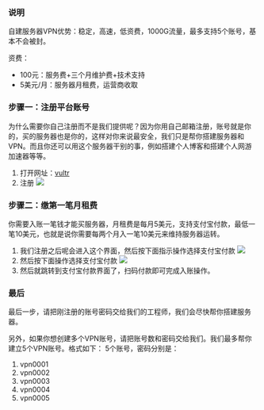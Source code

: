 ### 说明
自建服务器VPN优势：稳定，高速，低资费，1000G流量，最多支持5个账号，基本不会被封。

资费：
- 100元：服务费+三个月维护费+技术支持
- 5美元/月：服务器月租费，运营商收取

### 步骤一：注册平台账号
为什么需要你自己注册而不是我们提供呢？因为你用自己邮箱注册，账号就是你的，买的服务器也是你的，这样对你来说最安全，我们只是帮你搭建服务器和VPN。而且你还可以用这个服务器干别的事，例如搭建个人博客和搭建个人网游加速器等等。

1. 打开网址：[vultr](https://www.vultr.com/?ref=7173857)
2. 注册
  ![](http://os21ow86u.bkt.clouddn.com/vultr%E6%B3%A8%E5%86%8C1.png)

### 步骤二：缴第一笔月租费
你需要入账一笔钱才能买服务器，月租费是每月5美元，支持支付宝付款，最低一笔10美元，也就是说你需要每两个月入一笔10美元来维持服务器运转。

1. 我们注册之后呢会进入这个界面，然后按下面指示操作选择支付宝付款
  ![](http://os21ow86u.bkt.clouddn.com/vultr%E8%B4%AD%E4%B9%B01.png)
2. 然后按下面操作选择支付宝付款
  ![](http://os21ow86u.bkt.clouddn.com/vultr%E8%B4%AD%E4%B9%B02.png)
3. 然后就跳转到支付宝付款界面了，扫码付款即可完成入账操作。

### 最后
最后一步，请把刚注册的账号密码交给我们的工程师，我们会尽快帮你搭建服务器。

另外，如果你想创建多个VPN账号，请把账号数和密码交给我们。我们最多帮你建立5个VPN账号。格式如下：
5个账号，密码分别是：
1. vpn0001
2. vpn0002
3. vpn0003
4. vpn0004
5. vpn0005





